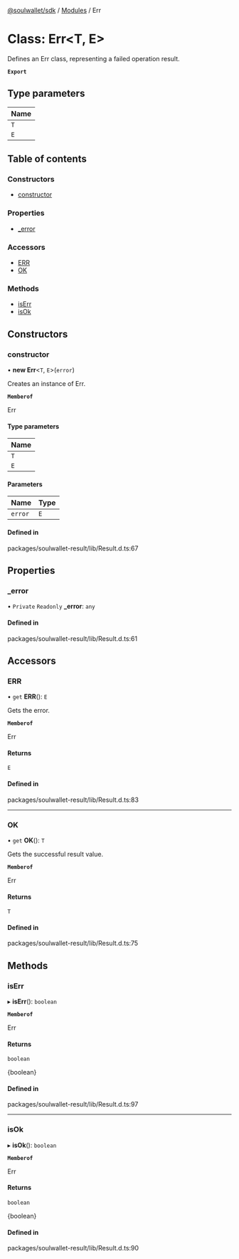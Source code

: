 [@soulwallet/sdk](../README.md) / [Modules](../modules.md) / Err

# Class: Err<T, E\>

Defines an Err class, representing a failed operation result.

**`Export`**

## Type parameters

| Name |
| :------ |
| `T` |
| `E` |

## Table of contents

### Constructors

- [constructor](Err.md#constructor)

### Properties

- [\_error](Err.md#_error)

### Accessors

- [ERR](Err.md#err)
- [OK](Err.md#ok)

### Methods

- [isErr](Err.md#iserr)
- [isOk](Err.md#isok)

## Constructors

### constructor

• **new Err**<`T`, `E`\>(`error`)

Creates an instance of Err.

**`Memberof`**

Err

#### Type parameters

| Name |
| :------ |
| `T` |
| `E` |

#### Parameters

| Name | Type |
| :------ | :------ |
| `error` | `E` |

#### Defined in

packages/soulwallet-result/lib/Result.d.ts:67

## Properties

### \_error

• `Private` `Readonly` **\_error**: `any`

#### Defined in

packages/soulwallet-result/lib/Result.d.ts:61

## Accessors

### ERR

• `get` **ERR**(): `E`

Gets the error.

**`Memberof`**

Err

#### Returns

`E`

#### Defined in

packages/soulwallet-result/lib/Result.d.ts:83

___

### OK

• `get` **OK**(): `T`

Gets the successful result value.

**`Memberof`**

Err

#### Returns

`T`

#### Defined in

packages/soulwallet-result/lib/Result.d.ts:75

## Methods

### isErr

▸ **isErr**(): `boolean`

**`Memberof`**

Err

#### Returns

`boolean`

{boolean}

#### Defined in

packages/soulwallet-result/lib/Result.d.ts:97

___

### isOk

▸ **isOk**(): `boolean`

**`Memberof`**

Err

#### Returns

`boolean`

{boolean}

#### Defined in

packages/soulwallet-result/lib/Result.d.ts:90
